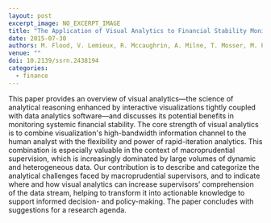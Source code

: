```yaml
---
layout: post
excerpt_image: NO_EXCERPT_IMAGE
title: "The Application of Visual Analytics to Financial Stability Monitoring"
date: 2015-07-30
authors: M. Flood, V. Lemieux, R. Mccaughrin, A. Milne, T. Mosser, M. Paddrik & P. Sarlin
venue: ""
doi: 10.2139/ssrn.2438194
categories:
  - finance
---
```

This paper provides an overview of visual analytics—the science of analytical reasoning enhanced by interactive visualizations tightly coupled with data analytics software—and discusses its potential benefits in monitoring systemic financial stability. The core strength of visual analytics is to combine visualization's high-bandwidth information channel to the human analyst with the flexibility and power of rapid-iteration analytics. This combination is especially valuable in the context of macroprudential supervision, which is increasingly dominated by large volumes of dynamic and heterogeneous data. Our contribution is to describe and categorize the analytical challenges faced by macroprudential supervisors, and to indicate where and how visual analytics can increase supervisors’ comprehension of the data stream, helping to transform it into actionable knowledge to support informed decision- and policy-making. The paper concludes with suggestions for a research agenda.
